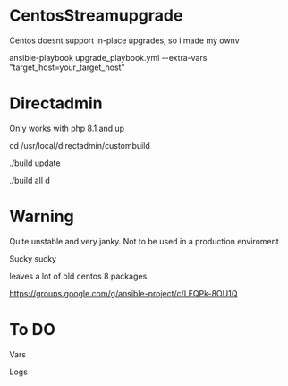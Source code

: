 # CentosStreamupgrade

Centos doesnt support in-place upgrades, so i made my ownv

ansible-playbook upgrade_playbook.yml --extra-vars "target_host=your_target_host"

# Directadmin

Only works with php 8.1 and up


cd /usr/local/directadmin/custombuild

./build update

./build all d

# Warning

Quite unstable and very janky. Not to be used in a production enviroment

Sucky sucky

leaves a lot of old centos 8 packages

https://groups.google.com/g/ansible-project/c/LFQPk-8OU1Q 


# To DO

Vars

Logs 
